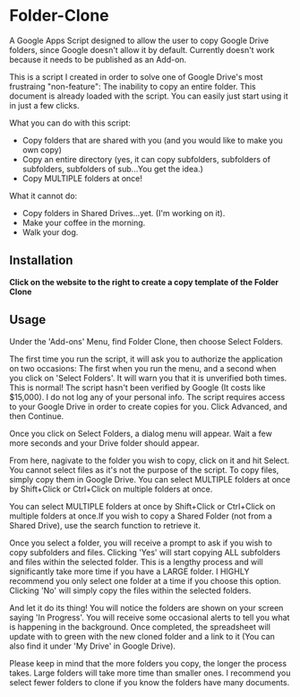 # Folder-Clone
A Google Apps Script designed to allow the user to copy Google Drive folders, since Google doesn't allow it by default. Currently doesn't work because it needs to be published as an Add-on. 

This is a script I created in order to solve one of Google Drive's most frustraing "non-feature": The inability to copy an entire folder. This document is already loaded with the script. You can easily just start using it in just a few clicks.

What you can do with this script:

- Copy folders that are shared with you (and you would like to make you own copy)
- Copy an entire directory (yes, it can copy subfolders, subfolders of subfolders, subfolders of sub...You get the idea.)
- Copy MULTIPLE folders at once!

What it cannot do:

- Copy folders in Shared Drives...yet. (I'm working on it).
- Make your coffee in the morning.
- Walk your dog.

## Installation

**Click on the website to the right to create a copy template of the Folder Clone**

## Usage

Under the 'Add-ons' Menu, find Folder Clone, then choose Select Folders.

The first time you run the script, it will ask you to authorize the application on two occasions: The first when you run the menu, and a second when you click on 'Select Folders'. It will warn you that it is unverified both times. This is normal! The script hasn't been verified by Google (It costs like $15,000). I do not log any of your personal info. The script requires access to your Google Drive in order to create copies for you. Click Advanced, and then Continue.

Once you click on Select Folders, a dialog menu will appear. Wait a few more seconds and your Drive folder should appear. 

From here, nagivate to the folder you wish to copy, click on it and hit Select.
You cannot select files as it's not the purpose of the script. To copy files, simply copy them in Google Drive.
You can select MULTIPLE folders at once by Shift+Click or Ctrl+Click on multiple folders at once.

You can select MULTIPLE folders at once by Shift+Click or Ctrl+Click on multiple folders at once.If you wish to copy a Shared Folder (not from a Shared Drive), use the search function to retrieve it.

Once you select a folder, you will receive a prompt to ask if you wish to copy subfolders and files.
Clicking 'Yes' will start copying ALL subfolders and files within the selected folder.
This is a lengthy process and will significantly take more time if you have a LARGE folder. I HIGHLY recommend you only select one folder at a time if you choose this option.
Clicking 'No' will simply copy the files within the selected folders.

And let it do its thing! You will notice the folders are shown on your screen saying 'In Progress'. You will receive some occasional alerts to tell you what is happening in the background. Once completed, the spreadsheet will update with to green with the new cloned folder and a link to it (You can also find it under 'My Drive' in Google Drive).

Please keep in mind that the more folders you copy, the longer the process takes. Large folders will take more time than smaller ones. I recommend you select fewer folders to clone if you know the folders have many documents. 	